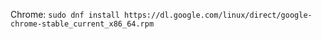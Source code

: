 Chrome: `sudo dnf install https://dl.google.com/linux/direct/google-chrome-stable_current_x86_64.rpm`
